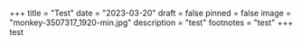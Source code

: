+++
title = "Test"
date = "2023-03-20"
draft = false
pinned = false
image = "monkey-3507317_1920-min.jpg"
description = "test"
footnotes = "test"
+++
test